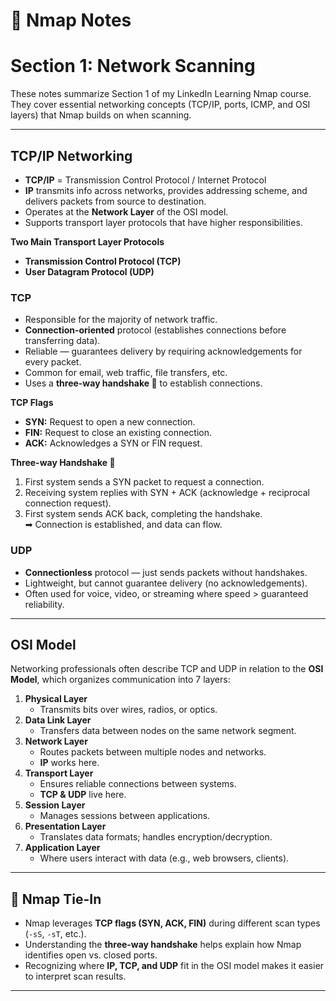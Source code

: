 # 🔷 Nmap Notes

# **Section 1: Network Scanning**

These notes summarize Section 1 of my LinkedIn Learning Nmap course.  
They cover essential networking concepts (TCP/IP, ports, ICMP, and OSI layers) that Nmap builds on when scanning.

---

## TCP/IP Networking

- **TCP/IP** = Transmission Control Protocol / Internet Protocol
- **IP** transmits info across networks, provides addressing scheme, and delivers packets from source to destination.
- Operates at the **Network Layer** of the OSI model.
- Supports transport layer protocols that have higher responsibilities.

**Two Main Transport Layer Protocols**

- **Transmission Control Protocol (TCP)**
- **User Datagram Protocol (UDP)**

### TCP

- Responsible for the majority of network traffic.
- **Connection-oriented** protocol (establishes connections before transferring data).
- Reliable — guarantees delivery by requiring acknowledgements for every packet.
- Common for email, web traffic, file transfers, etc.
- Uses a **three-way handshake 🤝** to establish connections.

**TCP Flags**

- **SYN:** Request to open a new connection.
- **FIN:** Request to close an existing connection.
- **ACK:** Acknowledges a SYN or FIN request.

**Three-way Handshake 🤝**

1. First system sends a SYN packet to request a connection.
2. Receiving system replies with SYN + ACK (acknowledge + reciprocal connection request).
3. First system sends ACK back, completing the handshake.  
   ➡ Connection is established, and data can flow.

### UDP

- **Connectionless** protocol — just sends packets without handshakes.
- Lightweight, but cannot guarantee delivery (no acknowledgements).
- Often used for voice, video, or streaming where speed > guaranteed reliability.

---

## OSI Model

Networking professionals often describe TCP and UDP in relation to the **OSI Model**, which organizes communication into 7 layers:

1. **Physical Layer**
   - Transmits bits over wires, radios, or optics.
2. **Data Link Layer**
   - Transfers data between nodes on the same network segment.
3. **Network Layer**
   - Routes packets between multiple nodes and networks.
   - **IP** works here.
4. **Transport Layer**
   - Ensures reliable connections between systems.
   - **TCP & UDP** live here.
5. **Session Layer**
   - Manages sessions between applications.
6. **Presentation Layer**
   - Translates data formats; handles encryption/decryption.
7. **Application Layer**
   - Where users interact with data (e.g., web browsers, clients).

---

## 🔗 Nmap Tie-In

- Nmap leverages **TCP flags (SYN, ACK, FIN)** during different scan types (`-sS`, `-sT`, etc.).
- Understanding the **three-way handshake** helps explain how Nmap identifies open vs. closed ports.
- Recognizing where **IP, TCP, and UDP** fit in the OSI model makes it easier to interpret scan results.

---
